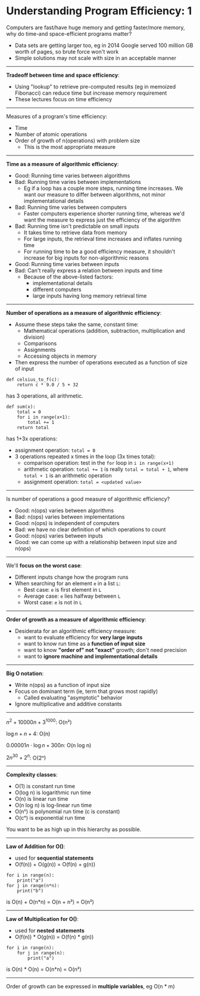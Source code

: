 # Understanding Program Efficiency: 1
Computers are fast/have huge memory and getting faster/more memory, why do time-and space-efficient programs matter?
* Data sets are getting larger too, eg in 2014 Google served 100 million GB worth of pages, so brute force won't work
* Simple solutions may not scale with size in an acceptable manner
***
**Tradeoff between time and space efficiency**:
* Using "lookup" to retrieve pre-computed results (eg in memoized Fibonacci) can reduce time but increase memory requirement
* These lectures focus on time efficiency
***
Measures of a program's time efficiency:
* Time
* Number of atomic operations
* Order of growth of n(operations) with problem size
	* This is the most appropriate measure
***
**Time as a measure of algorithmic efficiency**:
* Good: Running time varies between algorithms
* Bad: Running time varies between implementations
	* Eg if a loop has a couple more steps, running time increases. We want our measure to differ between algorithms, not minor implementational details 
* Bad: Running time varies between computers
	* Faster computers experience shorter running time, whereas we'd want the measure to express just the efficiency of the algorithm
* Bad: Running time isn't predictable on small inputs
	* It takes time to retrieve data from memory
	* For large inputs, the retrieval time increases and inflates running time
	* For running time to be a good efficiency measure, it shouldn't increase for big inputs for non-algorithmic reasons
* Good: Running time varies between inputs
* Bad: Can't really express a relation between inputs and time
	* Because of the above-listed factors:
		* implementational details
		* different computers
		* large inputs having long memory retrieval time
***
**Number of operations as a measure of algorithmic efficiency**:
* Assume these steps take the same, constant time:
	* Mathematical operations (addition, subtraction, multiplication and division)
	* Comparisons
	* Assignments
	* Accessing objects in memory
* Then express the number of operations executed as a function of size of input

```
def celsius_to_f(c):
	return c * 9.0 / 5 + 32
```
has 3 operations, all arithmetic.
```
def sum(x):
	total = 0
	for i in range(x+1):
		total += 1
	return total
```
has 1+3x operations:
* assignment operation: `total = 0`
* 3 operations repeated x times in the loop (3x times total):
	* comparison operation: test in the `for` loop in `i in range(x+1)`
	* arithmetic operation: `total += 1` is really `total = total + 1`, where `total + 1` is an arithmetic operation
	* assignment operation: `total = <updated value>`
***
Is number of operations a good measure of algorithmic efficiency?
* Good: n(ops) varies between algorithms
* Bad: n(ops) varies between implementations
* Good: n(ops) is independent of computers
* Bad: we have no clear definition of which operations to count
* Good: n(ops) varies between inputs
* Good: we can come up with a relationship between input size and n(ops)
***
We'll **focus on the worst case**:
* Different inputs change how the program runs
* When searching for an element `e` in a list `L`:
	* Best case: `e` is first element in `L`
	* Average case: `e` lies halfway between `L`
	* Worst case: `e` is not in `L`
***
**Order of growth as a measure of algorithmic efficiency**:
* Desiderata for an algorithmic efficiency measure:
	* want to evaluate efficiency for **very large inputs**
	* want to know run time as a **function of input size**
	* want to know **"order of" not "exact"** growth; don't need precision
	* want to **ignore machine and implementational details**
***
**Big O notation**:
 * Write n(ops) as a function of input size
 * Focus on dominant term (ie, term that grows most rapidly)
	 * Called evaluating "asymptotic" behavior
 * Ignore multiplicative and additive constants
***
$n^2 + 10000n + 3^{1000}$: O(n²)

$\log n + n + 4$: O(n)

$0.00001n \cdot \log n + 300n$: O(n log n)

$2n^{30} + 2^n$: O(2ⁿ) 
***
**Complexity classes**:
* O(1) is constant run time
* O(log n) is logarithmic run time
* O(n) is linear run time
* O(n log n) is log-linear run time
* O(nᶜ) is polynomial run time (c is constant)
* O(cⁿ) is exponential run time

You want to be as high up in this hierarchy as possible.
***
**Law of Addition for O()**:
* used for **sequential statements**
* O(f(n)) + O(g(n)) = O(f(n) + g(n))
```
for i in range(n):
	print("a")
for j in range(n*n):
	print("b")
```
is O(n) + O(n*n) = O(n + n²) = O(n²)
***
**Law of Multiplication for O()**:
* used for **nested statements**
* O(f(n)) * O(g(n)) = O(f(n) * g(n))
```
for i in range(n):
	for j in range(n):
		print("a")
```
is O(n) * O(n) = O(n*n) = O(n²)
***
Order of growth can be expressed in **multiple variables**, eg O(n * m)
